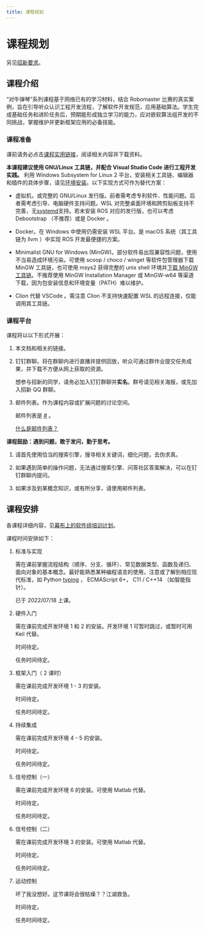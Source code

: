 ```yaml
---
title: 课程规划
---
```

# 课程规划

另见[招新要求](招新要求)。

## 课程介绍

<!-- 信息时代，。 -->

“对牛弹琴”系列课程基于网络已有的学习材料，结合 Robomaster 比赛的真实案例，旨在引导听众认识工程开发流程，了解软件开发规范，应用基础算法。学生完成基础任务和进阶任务后，预期能形成独立学习的能力，应对嵌软算法组开发的不同挑战，掌握维护并更新框架应用的必备技能。

### 课程准备

课前请务必点击[课程实用链接](/外部资料/课程实用链接)，阅读相关内容并下载资料。

**本课程建议使用 GNU/Linux 工具链，并配合 Visual Studio Code 进行工程开发实践。** 利用 Windows Subsystem for Linux 2 平台，安装相关工具链、编辑器和插件的具体步骤，请见[环境安装](./环境安装)。以下实现方式可作为替代方案：

* 虚拟机，或完整的 GNU/Linux 发行版。前者需考虑专利软件、性能问题。后者需考虑引导、电脑硬件支持问题。WSL 对完整桌面环境和跨剪贴板支持不完善，无[systemd](https://coolshell.cn/articles/17998.html)支持。若未安装 ROS 对应的发行版，也可以考虑 Debootstrap （不推荐）或是 Docker 。

* Docker。在 Windows 中使用仍需安装 WSL 平台。是 macOS 系统（其工具链为 llvm ）中实现 ROS 开发最便捷的方案。

* Minimalist GNU for Windows (MinGW)。部分软件易出现兼容性问题，使用不当易造成环境污染。可使用 scoop / choco / winget 等软件包管理器下载 MinGW 工具链，也可使用 msys2 获得完整的 unix shell 环境并[下载 MinGW 工具链](https://www.msys2.org/#__code_1)。不推荐使用 MinGW Installation Manager 或 MinGW-w64 等渠道下载，因为包安装信息和环境变量（PATH）难以维护。

* Clion 代替 VSCode 。需注意 Clion 不支持快速配置 WSL 的远程连接，仅能调用其工具链。

### 课程平台

课程将以以下形式开展：

1. 本文档和相关的链接。

2. 钉钉群聊。将在群聊内进行直播并提供回放，听众可通过群作业提交任务成果，并下载不方便从网上获取的资源。

   想参与招新的同学，请务必加入钉钉群聊并**实名**。群号请见相关海报，或先加入招新 QQ 群聊。

3. 邮件列表。作为课程内容或扩展问题的讨论空间。

   邮件列表是 [#](mailto:#) 。

   [什么是邮件列表？](/名词解释/邮件列表)

**课程鼓励：遇到问题，敢于发问，勤于思考。** 

1. 请首先使用恰当的搜索引擎，搜寻相关关键词，细化问题，去伪求真。

2. 如果遇到简单的操作问题，无法通过搜索引擎、问答社区答案解决，可以在钉钉群聊内提问。

3. 如果涉及到某概念知识，或有所分享，请使用邮件列表。

## 课程安排

各课程详细内容，见[幕布上的软件组培训计划](https://www.mubucm.com/doc/5wRzc_iwti5)。

课程时间安排如下：

1. 标准与实现

    需在课前掌握流程结构（顺序、分支、循环）、常见数据类型、函数及递归、面向对象的基本概念。最好能熟悉某种编程语言的使用，注意或了解到相应现代标准，如 Python [typing](https://docs.python.org/zh-cn/3/library/typing.html)  ， ECMAScript 6+， C11 / C++14 （如智能指针）。

    已于 2022/07/18 上课。

2. 硬件入门

    需在课前完成开发环境 1 和 2 的安装。开发环境 1 可暂时跳过，或暂时可用 Keil 代替。

    时间待定。

    任务时间待定。

3. 框架入门（ 2 课时）

    需在课前完成开发环境 1 - 3 的安装。

    时间待定。

    任务时间待定。

4. 持续集成

    需在课前完成开发环境 4 - 5 的安装。

    时间待定。

    任务时间待定。

5. 信号控制（一）

    需在课前完成开发环境 6 的安装。可使用 Matlab 代替。

    时间待定。

    任务时间待定。

6. 信号控制（二）

    需在课前完成开发环境 3 的安装。可使用 Matlab 代替。

    时间待定。

    任务时间待定。

7. 运动控制

    坏了我没想好。这节课将会很枯燥？？江湖救急。

    时间待定。

    任务时间待定。
